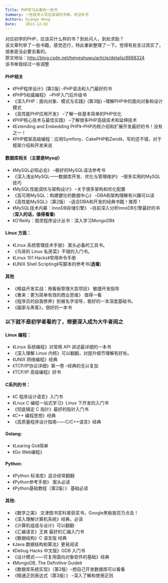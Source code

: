 ```yaml
---
Title: PHP学习必看的一些书
Summary: 一些技术人员应该读的书单，欢迎补充
Authors: Django Wong
Date:    2013-12-02
---
```


对应初学的PHP，应该买什么样的书？到处问人，到处求助？  
该文章列举了一些书籍，感觉还行，特此重新整理了一下。觉得有些言过其实了，或者是没必要去看的。  
原文地址：<http://blog.csdn.net/heiyeshuwu/article/details/8688324>  
该书单我经过一些调整

#### PHP相关

- 《PHP程序设计》(第2版) –PHP语法和入门最好的书
- 《PHP5权威编程》 –PHP入门后升级书
- 《深入PHP：面向对象、模式与实践》(第3版) –理解PHP中的面向对象和设计模式
- 《高性能PHP应用开发》 –了解一些基本简单的PHP优化
- 《PHP核心技术与最佳实践》 –了解很多PHP高级技术和延伸技术
- 《Extending and Embedding PHP》–PHP内核介绍和扩展开发最好的书！没有之一！
- 《PHP框架高级编程：应用Symfony、CakePHP和Zend》，写的还不错，对于框架介绍和开发来说

#### 数据库相关（主要是Mysql）

- 《MySQL必知必会》 –极好的MySQL语法参考书
- 《深入浅出MySQL——数据库开发、优化与管理维护》 –很多实用的MySQL技巧
- 《MySQL性能调优与架构设计》 –关于很多架构和优化配置
- 《高可用MySQL：构建健壮的数据中心》 –DBA和架构理解有兴趣可以读
- 《高性能MySQL》（第2版） –适合DBA和开发的经典书籍！推荐！
- 《MySQL技术内幕：InnoDB存储引擎》 –目前深入分析InnoDB引擎最好的书(**深入的话，值得看看**)
- 《O'Reilly：图灵程序设计丛书：深入学习MongoDB》

#### Linux 方面：

- 《Linux 系统管理技术手册》 案头必备的工具书。
- 《鸟哥的 Linux 私房菜》不错的入门书。
- 《Linux 101 Hacks》常用命令手册
- 《UNIX Shell Scripting》写脚本的参考书(**选看**)

#### 其他

- 《精益开发实战：用看板管理大型项目》 敏捷开发指导
- 《重来：更为简单有效的商业思维》 值得一看
- 《程序员的自我修养》别被名字误导，极好的一本深度基础书。
- 《画家与黑客》，很好的一本书

### 以下就不是初学者看的了，想要深入成为大牛者阅之

#### Linux 编程：

- 《Linux 系统编程》对常用 API 讲述最详细的一本书
- 《深入理解 Linux 内核》可以翻翻，对提升细节理解有好处。
- 《UNIX 网络编程》经典
- 《TCP/IP协议详细》第一卷 –经典的无以复加
- 《TCP/IP 高级编程》好书

#### C系列的书：

- 《C 程序设计语言》入门书
- 《Lnux C 编程一站式学习》Linux 下开发的入门书
- 《彻底搞定 C 指针》最好的指针入门书
- 《C++ 编程思想》经典
- 《高质量程序设计指南——C/C++语言》经典

#### Golang:

- 《Learing Go》简单
- 《Go Web编程》


#### Python:

- 《Python 标准库》适合经常翻翻
- 《Python参考手册》 案头必读
- 《Python基础教程（第2版）》 基础必读

#### 其他:

- 《数学之美》 文津图书奖科普获奖书，Google黑板报百万点击！
- 《深入理解计算机系统》经典，必读
- 《计算机组成与设计》可以翻翻
- 《汇编语言》王爽 最好的汇编入门书
- 《数据结构》C 语言版 经典
- 《Java 数据结构和算法》更易阅读
- 《Debug Hacks 中文版》GDB 入门书
- 《设计模式——可复用面向对象软件的基础》经典
- 《MongoDB, The Definitive Guide》
- 《数据库系统实现》（第2版）–想自己开发数据库可以看看
- 《精通正则表达式（第3版）》 –深入了解和使用正则